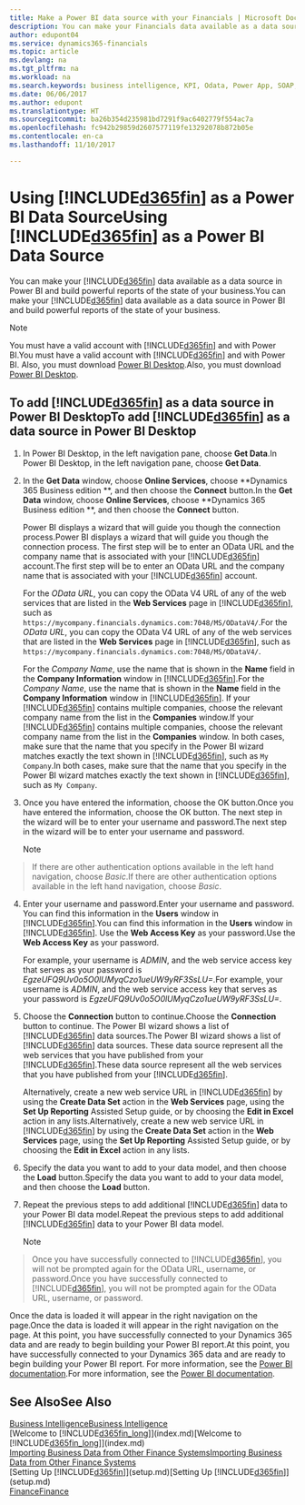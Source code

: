 ```yaml
---
title: Make a Power BI data source with your Financials | Microsoft Docs
description: You can make your Financials data available as a data source in Power BI and build powerful reports of the state of your business.
author: edupont04
ms.service: dynamics365-financials
ms.topic: article
ms.devlang: na
ms.tgt_pltfrm: na
ms.workload: na
ms.search.keywords: business intelligence, KPI, Odata, Power App, SOAP, analysis
ms.date: 06/06/2017
ms.author: edupont
ms.translationtype: HT
ms.sourcegitcommit: ba26b354d235981bd7291f9ac6402779f554ac7a
ms.openlocfilehash: fc942b29859d2607577119fe13292078b872b05e
ms.contentlocale: en-ca
ms.lasthandoff: 11/10/2017

---
```

# <a name="using-included365finincludesd365finmdmd-as-a-power-bi-data-source"></a><span data-ttu-id="a14ed-103">Using [!INCLUDE[d365fin](includes/d365fin_md.md)] as a Power BI Data Source</span><span class="sxs-lookup"><span data-stu-id="a14ed-103">Using [!INCLUDE[d365fin](includes/d365fin_md.md)] as a Power BI Data Source</span></span>
<span data-ttu-id="a14ed-104">You can make your [!INCLUDE[d365fin](includes/d365fin_md.md)] data available as a data source in Power BI and build powerful reports of the state of your business.</span><span class="sxs-lookup"><span data-stu-id="a14ed-104">You can make your [!INCLUDE[d365fin](includes/d365fin_md.md)] data available as a data source in Power BI and build powerful reports of the state of your business.</span></span>  

> [!NOTE]  
>   <span data-ttu-id="a14ed-105">You must have a valid account with [!INCLUDE[d365fin](includes/d365fin_md.md)] and with Power BI.</span><span class="sxs-lookup"><span data-stu-id="a14ed-105">You must have a valid account with [!INCLUDE[d365fin](includes/d365fin_md.md)] and with Power BI.</span></span> <span data-ttu-id="a14ed-106">Also, you must download [Power BI Desktop](https://powerbi.microsoft.com/en-us/desktop/).</span><span class="sxs-lookup"><span data-stu-id="a14ed-106">Also, you must download [Power BI Desktop](https://powerbi.microsoft.com/en-us/desktop/).</span></span>  

## <a name="to-add-included365finincludesd365finmdmd-as-a-data-source-in-power-bi-desktop"></a><span data-ttu-id="a14ed-107">To add [!INCLUDE[d365fin](includes/d365fin_md.md)] as a data source in Power BI Desktop</span><span class="sxs-lookup"><span data-stu-id="a14ed-107">To add [!INCLUDE[d365fin](includes/d365fin_md.md)] as a data source in Power BI Desktop</span></span>
1. <span data-ttu-id="a14ed-108">In Power BI Desktop, in the left navigation pane, choose **Get Data**.</span><span class="sxs-lookup"><span data-stu-id="a14ed-108">In Power BI Desktop, in the left navigation pane, choose **Get Data**.</span></span>
2. <span data-ttu-id="a14ed-109">In the **Get Data** window, choose **Online Services**, choose **Dynamics 365 Business edition **, and then choose the **Connect** button.</span><span class="sxs-lookup"><span data-stu-id="a14ed-109">In the **Get Data** window, choose **Online Services**, choose **Dynamics 365 Business edition **, and then choose the **Connect** button.</span></span>

   <span data-ttu-id="a14ed-110">Power BI displays a wizard that will guide you though the connection process.</span><span class="sxs-lookup"><span data-stu-id="a14ed-110">Power BI displays a wizard that will guide you though the connection process.</span></span> <span data-ttu-id="a14ed-111">The first step will be to enter an OData URL and the company name that is associated with your [!INCLUDE[d365fin](includes/d365fin_md.md)] account.</span><span class="sxs-lookup"><span data-stu-id="a14ed-111">The first step will be to enter an OData URL and the company name that is associated with your [!INCLUDE[d365fin](includes/d365fin_md.md)] account.</span></span>  

   <span data-ttu-id="a14ed-112">For the *OData URL*, you can copy the OData V4 URL of any of the web services that are listed in the **Web Services** page in [!INCLUDE[d365fin](includes/d365fin_md.md)], such as `https://mycompany.financials.dynamics.com:7048/MS/ODataV4/`.</span><span class="sxs-lookup"><span data-stu-id="a14ed-112">For the *OData URL*, you can copy the OData V4 URL of any of the web services that are listed in the **Web Services** page in [!INCLUDE[d365fin](includes/d365fin_md.md)], such as `https://mycompany.financials.dynamics.com:7048/MS/ODataV4/`.</span></span>  

   <span data-ttu-id="a14ed-113">For the *Company Name*, use the name that is shown in the **Name** field in the **Company Information** window in [!INCLUDE[d365fin](includes/d365fin_md.md)].</span><span class="sxs-lookup"><span data-stu-id="a14ed-113">For the *Company Name*, use the name that is shown in the **Name** field in the **Company Information** window in [!INCLUDE[d365fin](includes/d365fin_md.md)].</span></span> <span data-ttu-id="a14ed-114">If your [!INCLUDE[d365fin](includes/d365fin_md.md)] contains multiple companies, choose the relevant company name from the list in the **Companies** window.</span><span class="sxs-lookup"><span data-stu-id="a14ed-114">If your [!INCLUDE[d365fin](includes/d365fin_md.md)] contains multiple companies, choose the relevant company name from the list in the **Companies** window.</span></span> <span data-ttu-id="a14ed-115">In both cases, make sure that the name that you specify in the Power BI wizard matches exactly the text shown in [!INCLUDE[d365fin](includes/d365fin_md.md)], such as `My Company`.</span><span class="sxs-lookup"><span data-stu-id="a14ed-115">In both cases, make sure that the name that you specify in the Power BI wizard matches exactly the text shown in [!INCLUDE[d365fin](includes/d365fin_md.md)], such as `My Company`.</span></span>
3. <span data-ttu-id="a14ed-116">Once you have entered the information, choose the OK button.</span><span class="sxs-lookup"><span data-stu-id="a14ed-116">Once you have entered the information, choose the OK button.</span></span> <span data-ttu-id="a14ed-117">The next step in the wizard will be to enter your username and password.</span><span class="sxs-lookup"><span data-stu-id="a14ed-117">The next step in the wizard will be to enter your username and password.</span></span>

   > [!NOTE]  
>    <span data-ttu-id="a14ed-118">If there are other authentication options available in the left hand navigation, choose *Basic*.</span><span class="sxs-lookup"><span data-stu-id="a14ed-118">If there are other authentication options available in the left hand navigation, choose *Basic*.</span></span>
4. <span data-ttu-id="a14ed-119">Enter your username and password.</span><span class="sxs-lookup"><span data-stu-id="a14ed-119">Enter your username and password.</span></span> <span data-ttu-id="a14ed-120">You can find this information in the **Users** window in [!INCLUDE[d365fin](includes/d365fin_md.md)].</span><span class="sxs-lookup"><span data-stu-id="a14ed-120">You can find this information in the **Users** window in [!INCLUDE[d365fin](includes/d365fin_md.md)].</span></span> <span data-ttu-id="a14ed-121">Use the **Web Access Key** as your password.</span><span class="sxs-lookup"><span data-stu-id="a14ed-121">Use the **Web Access Key** as your password.</span></span>

   <span data-ttu-id="a14ed-122">For example, your username is *ADMIN*, and the web service access key that serves as your password is *EgzeUFQ9Uv0o5O0lUMyqCzo1ueUW9yRF3SsLU=*.</span><span class="sxs-lookup"><span data-stu-id="a14ed-122">For example, your username is *ADMIN*, and the web service access key that serves as your password is *EgzeUFQ9Uv0o5O0lUMyqCzo1ueUW9yRF3SsLU=*.</span></span>
5. <span data-ttu-id="a14ed-123">Choose the **Connection** button to continue.</span><span class="sxs-lookup"><span data-stu-id="a14ed-123">Choose the **Connection** button to continue.</span></span> <span data-ttu-id="a14ed-124">The Power BI wizard shows a list of [!INCLUDE[d365fin](includes/d365fin_md.md)] data sources.</span><span class="sxs-lookup"><span data-stu-id="a14ed-124">The Power BI wizard shows a list of [!INCLUDE[d365fin](includes/d365fin_md.md)] data sources.</span></span> <span data-ttu-id="a14ed-125">These data source represent all the web services that you have published from your [!INCLUDE[d365fin](includes/d365fin_md.md)].</span><span class="sxs-lookup"><span data-stu-id="a14ed-125">These data source represent all the web services that you have published from your [!INCLUDE[d365fin](includes/d365fin_md.md)].</span></span>

   <span data-ttu-id="a14ed-126">Alternatively, create a new web service URL in [!INCLUDE[d365fin](includes/d365fin_md.md)] by using the **Create Data Set** action in the **Web Services** page, using the **Set Up Reporting** Assisted Setup guide, or by choosing the **Edit in Excel** action in any lists.</span><span class="sxs-lookup"><span data-stu-id="a14ed-126">Alternatively, create a new web service URL in [!INCLUDE[d365fin](includes/d365fin_md.md)] by using the **Create Data Set** action in the **Web Services** page, using the **Set Up Reporting** Assisted Setup guide, or by choosing the **Edit in Excel** action in any lists.</span></span>

6. <span data-ttu-id="a14ed-127">Specify the data you want to add to your data model, and then choose the **Load** button.</span><span class="sxs-lookup"><span data-stu-id="a14ed-127">Specify the data you want to add to your data model, and then choose the **Load** button.</span></span>
7. <span data-ttu-id="a14ed-128">Repeat the previous steps to add additional [!INCLUDE[d365fin](includes/d365fin_md.md)] data to your Power BI data model.</span><span class="sxs-lookup"><span data-stu-id="a14ed-128">Repeat the previous steps to add additional [!INCLUDE[d365fin](includes/d365fin_md.md)] data to your Power BI data model.</span></span>

   > [!NOTE]  
>    <span data-ttu-id="a14ed-129">Once you have successfully connected to [!INCLUDE[d365fin](includes/d365fin_md.md)], you will not be prompted again for the OData URL, username, or password.</span><span class="sxs-lookup"><span data-stu-id="a14ed-129">Once you have successfully connected to [!INCLUDE[d365fin](includes/d365fin_md.md)], you will not be prompted again for the OData URL, username, or password.</span></span>

<span data-ttu-id="a14ed-130">Once the data is loaded it will appear in the right navigation on the page.</span><span class="sxs-lookup"><span data-stu-id="a14ed-130">Once the data is loaded it will appear in the right navigation on the page.</span></span> <span data-ttu-id="a14ed-131">At this point, you have successfully connected to your Dynamics 365 data and are ready to begin building your Power BI report.</span><span class="sxs-lookup"><span data-stu-id="a14ed-131">At this point, you have successfully connected to your Dynamics 365 data and are ready to begin building your Power BI report.</span></span> <span data-ttu-id="a14ed-132">For more information, see the [Power BI documentation](https://powerbi.microsoft.com/documentation/powerbi-landing-page/).</span><span class="sxs-lookup"><span data-stu-id="a14ed-132">For more information, see the [Power BI documentation](https://powerbi.microsoft.com/documentation/powerbi-landing-page/).</span></span>

## <a name="see-also"></a><span data-ttu-id="a14ed-133">See Also</span><span class="sxs-lookup"><span data-stu-id="a14ed-133">See Also</span></span>
[<span data-ttu-id="a14ed-134">Business Intelligence</span><span class="sxs-lookup"><span data-stu-id="a14ed-134">Business Intelligence</span></span>](bi.md)  
<span data-ttu-id="a14ed-135">[Welcome to [!INCLUDE[d365fin_long](includes/d365fin_long_md.md)]](index.md)</span><span class="sxs-lookup"><span data-stu-id="a14ed-135">[Welcome to [!INCLUDE[d365fin_long](includes/d365fin_long_md.md)]](index.md)</span></span>  
[<span data-ttu-id="a14ed-136">Importing Business Data from Other Finance Systems</span><span class="sxs-lookup"><span data-stu-id="a14ed-136">Importing Business Data from Other Finance Systems</span></span>](upload-data.md)  
<span data-ttu-id="a14ed-137">[Setting Up [!INCLUDE[d365fin](includes/d365fin_md.md)]](setup.md)</span><span class="sxs-lookup"><span data-stu-id="a14ed-137">[Setting Up [!INCLUDE[d365fin](includes/d365fin_md.md)]](setup.md)</span></span>  
[<span data-ttu-id="a14ed-138">Finance</span><span class="sxs-lookup"><span data-stu-id="a14ed-138">Finance</span></span>](finance.md)  

